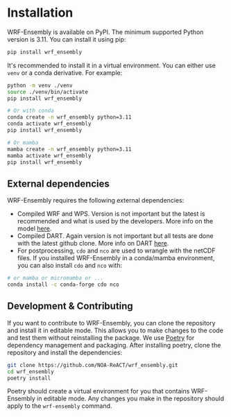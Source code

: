 # Installation

WRF-Ensembly is available on PyPI. The minimum supported Python version is 3.11. You can install it using pip:

```bash
pip install wrf_ensembly
```

It's recommended to install it in a virtual environment. You can either use `venv` or a conda derivative. For example:

```bash
python -m venv ./venv
source ./venv/bin/activate
pip install wrf_ensembly

# Or with conda
conda create -n wrf_ensembly python=3.11
conda activate wrf_ensembly
pip install wrf_ensembly

# Or mamba
mamba create -n wrf_ensembly python=3.11
mamba activate wrf_ensembly
pip install wrf_ensembly
```

## External dependencies

WRF-Ensembly requires the following external dependencies:

- Compiled WRF and WPS. Version is not important but the latest is recommended and what is used by the developers. More info on the model [here](https://github.com/wrf-model/WRF).
- Compiled DART. Again version is not important but all tests are done with the latest github clone. More info on DART [here](https://github.com/NCAR/DART).
- For postprocessing, `cdo` and `nco` are used to wrangle with the netCDF files. If you installed WRF-Ensembly in a conda/mamba environment, you can also install `cdo` and `nco` with:

```bash
# or mamba or micromamba or ...
conda install -c conda-forge cdo nco
```

## Development & Contributing

If you want to contribute to WRF-Ensembly, you can clone the repository and install it in editable mode. This allows you to make changes to the code and test them without reinstalling the package. We use [Poetry](https://python-poetry.org/) for dependency management and packaging. After installing poetry, clone the repository and install the dependencies:

```bash
git clone https://github.com/NOA-ReACT/wrf_ensembly.git
cd wrf_ensembly
poetry install
```

Poetry should create a virtual environment for you that contains WRF-Ensembly in editable mode. Any changes you make in the repository should apply to the `wrf-ensembly` command.